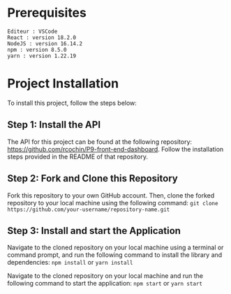 # Prerequisites
    Editeur : VSCode
    React : version 18.2.0
    NodeJS : version 16.14.2
    npm : version 8.5.0
    yarn : version 1.22.19

# Project Installation

To install this project, follow the steps below:

## Step 1: Install the API

The API for this project can be found at the following repository: https://github.com/rcochin/P9-front-end-dashboard. Follow the installation steps provided in the README of that repository.

## Step 2: Fork and Clone this Repository

Fork this repository to your own GitHub account. Then, clone the forked repository to your local machine using the following command:
``git clone https://github.com/your-username/repository-name.git``

## Step 3: Install and start the Application

Navigate to the cloned repository on your local machine using a terminal or command prompt, and run the following command to install the library and dependencies:
``npm install`` or ``yarn install``

Navigate to the cloned repository on your local machine and run the following command to start the application:
``npm start`` or ``yarn start``
